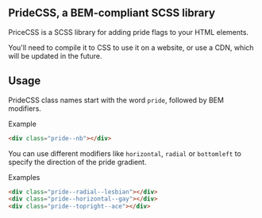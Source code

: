 ## PrideCSS, a BEM-compliant SCSS library

PriceCSS is a SCSS library for adding pride flags to your HTML elements.

You'll need to compile it to CSS to use it on a website, or use a CDN, which will be updated in the future.

## Usage

PrideCSS class names start with the word `pride`, followed by BEM modifiers.

Example

```html
<div class="pride--nb"></div>
```

You can use different modifiers like `horizontal`, `radial` or `bottomleft` to specify the direction of the pride gradient.

Examples

```html
<div class="pride--radial--lesbian"></div>
<div class="pride--horizontal--gay"></div>
<div class="pride--topright--ace"></div>
```